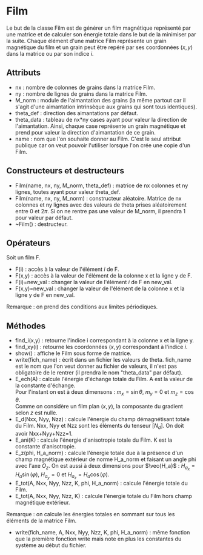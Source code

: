 # Film
Le but de la classe Film est de générer un film magnétique représenté par une matrice et de calculer son énergie totale dans le but de la minimiser par la suite. Chaque élément d'une matrice Film représente un grain magnétique du film et un grain peut être repéré par ses coordonnées $(x,y)$ dans la matrice ou par son indice $i$. 
## Attributs
- nx : nombre de colonnes de grains dans la matrice Film.
- ny : nombre de lignes de grains dans la matrice Film.
- M_norm : module de l'aimantation des grains (la même partout car il s'agit d'une aimantation intrinsèque aux grains qui sont tous identiques).
- theta_def : direction des aimantations par défaut.
- theta_data : tableau de nx*ny cases ayant pour valeur la direction de l'aimantation. Ainsi, chaque case représente un grain magnétique et prend pour valeur la direction d'aimantation de ce grain.
- name : nom que l'on souhaite donner au Film. C'est le seul attribut publique car on veut pouvoir l'utiliser lorsque l'on crée une copie d'un Film.
## Constructeurs et destructeurs
- Film(name, nx, ny, M_norm, theta_def) : matrice de nx colonnes et ny lignes, toutes ayant pour valeur theta_def.
- Film(name, nx, ny, M_norm) : constructeur aléatoire. Matrice de nx colonnes et ny lignes avec des valeurs de theta prises aléatoirement entre $0$ et $2\pi$. Si on ne rentre pas une valeur de M_norm, il prendra 1 pour valeur par défaut.
- ~Film() : destructeur.
## Opérateurs
Soit un film F.
- F(i) : accès à la valeur de l'élément $i$ de F.
- F(x,y) : accès à la valeur de l'élément de la colonne x et la ligne y de F.
- F(i)=new_val : changer la valeur de l'élément $i$ de F en new_val.
- F(x,y)=new_val : changer la valeur de l'élément de la colonne x et la ligne y de F en new_val.  

Remarque : on prend des conditions aux limites périodiques.
## Méthodes
- find_i(x,y) : retourne l'indice i correspondant à la colonne x et la ligne y.
- find_xy(i) : retourne les coordonnées $(x,y)$ correspondant à l'indice $i$.
- show() : affiche le Film sous forme de matrice.
- write(fich_name) : écrit dans un fichier les valeurs de theta. fich_name est le nom que l'on veut donner au fichier de valeurs, il n'est pas obligatoire de le rentrer (il prendra le nom "theta_data" par défaut).
- E_ech(A) : calcule l'énergie d'échange totale du Film. A est la valeur de la constante d'échange.  
Pour l'instant on est à deux dimensons : $m_x=\sin\theta$, $m_y=0$ et $m_z=\cos\theta$.  
Comme on considère un film plan $(x,y)$, la composante du gradient selon $z$ est nulle.
- E_d(Nxx, Nyy, Nzz) : calcule l'énergie du champ démagnétisant totale du Film. Nxx, Nyy et Nzz sont les éléments du tenseur $[N_d]$. On doit avoir Nxx+Nyy+Nzz=1.  
- E_ani(K) : calcule l'énergie d'anisotropie totale du Film. K est la constante d'anisotropie.
- E_z(phi, H_a_norm) : calcule l'énergie totale due à la présence d'un champ magnétique extérieur de norme H_a_norm et faisant un angle phi avec l'axe $O_z$.
On est aussi à deux dimensions pour $\vec{H_a}$ : $H_{a_x}=H_a\sin(\varphi)$, $H_{a_y}=0$ et $H_{a_z}=H_a\cos(\varphi)$.
- E_tot(A, Nxx, Nyy, Nzz, K, phi, H_a_norm) : calcule l'énergie totale du Film.
- E_tot(A, Nxx, Nyy, Nzz, K) : calcule l'énergie totale du Film hors champ magnétique extérieur.

Remarque : on calcule les énergies totales en sommant sur tous les éléments de la matrice Film.

- write(fich_name, A, Nxx, Nyy, Nzz, K, phi, H_a_norm) : même fonction que la première fonction write mais note en plus les constantes du système au début du fichier.
